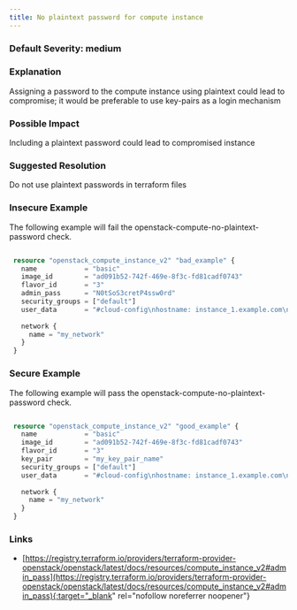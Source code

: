 ```yaml
---
title: No plaintext password for compute instance
---
```


### Default Severity: <span class="severity medium">medium</span>

### Explanation

Assigning a password to the compute instance using plaintext could lead to compromise; it would be preferable to use key-pairs as a login mechanism

### Possible Impact
Including a plaintext password could lead to compromised instance

### Suggested Resolution
Do not use plaintext passwords in terraform files


### Insecure Example

The following example will fail the openstack-compute-no-plaintext-password check.
```terraform

 resource "openstack_compute_instance_v2" "bad_example" {
   name            = "basic"
   image_id        = "ad091b52-742f-469e-8f3c-fd81cadf0743"
   flavor_id       = "3"
   admin_pass      = "N0tSoS3cretP4ssw0rd"
   security_groups = ["default"]
   user_data       = "#cloud-config\nhostname: instance_1.example.com\nfqdn: instance_1.example.com"
 
   network {
     name = "my_network"
   }
 }
```



### Secure Example

The following example will pass the openstack-compute-no-plaintext-password check.
```terraform

 resource "openstack_compute_instance_v2" "good_example" {
   name            = "basic"
   image_id        = "ad091b52-742f-469e-8f3c-fd81cadf0743"
   flavor_id       = "3"
   key_pair        = "my_key_pair_name"
   security_groups = ["default"]
   user_data       = "#cloud-config\nhostname: instance_1.example.com\nfqdn: instance_1.example.com"
 
   network {
     name = "my_network"
   }
 }
```



### Links


- [https://registry.terraform.io/providers/terraform-provider-openstack/openstack/latest/docs/resources/compute_instance_v2#admin_pass](https://registry.terraform.io/providers/terraform-provider-openstack/openstack/latest/docs/resources/compute_instance_v2#admin_pass){:target="_blank" rel="nofollow noreferrer noopener"}



